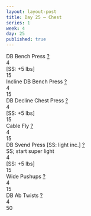 ```yaml
---
layout: layout-post
title: Day 25 — Chest
series: 1
week: 4
day: 25
published: true
---
```


<div class="ex_list">

  <div class="ex">
    <div class="name">
      DB Bench Press
      <a href="https://www.youtube.com/watch?v=VmB1G1K7v94" target="_blank">?</a>
    </div>
    <div class="set">4 <br/>[SS: +5 lbs]</div>
    <div class="rep">15</div>
  </div>

  <div class="ex">
    <div class="name">
      Incline DB Bench Press
      <a href="https://www.youtube.com/watch?v=CHPHn-OnTqE" target="_blank">?</a>
    </div>
    <div class="set">4</div>
    <div class="rep">15</div>
  </div>

  <div class="ex">
    <div class="name">
      DB Decline Chest Press
      <a href="https://www.youtube.com/watch?v=LfyQBUKR8SE" target="_blank">?</a>
    </div>
    <div class="set">4 <br/>[SS: +5 lbs]</div>
    <div class="rep">15</div>
  </div>

  <div class="ex">
    <div class="name">
      Cable Fly 
      <a href="https://www.youtube.com/watch?v=Iwe6AmxVf7o" target="_blank">?</a>
    </div>
    <div class="set">4</div>
    <div class="rep">15</div>
  </div>

  <div class="ex">
    <div class="name">
      DB Svend Press [SS: light inc.]
      <a href="https://www.youtube.com/watch?v=IFXU-eqFTGQ" target="_blank">?</a>
      <div class="note">SS; start super light</div>
    </div>
    <div class="set">4 <br/>[SS: +5 lbs]</div>
    <div class="rep">15</div>
  </div>

  <div class="ex">
    <div class="name">
      Wide Pushups 
      <a href="https://www.youtube.com/watch?v=IODxDxX7oi4" target="_blank">?</a>
    </div>
    <div class="set">4</div>
    <div class="rep">15</div>
  </div>

  <div class="ex">
    <div class="name">
      DB Ab Twists
      <a href="https://www.youtube.com/watch?v=drvh39387LY" target="_blank">?</a>
    </div>
    <div class="set">4</div>
    <div class="rep">50</div>
  </div>

</div>



